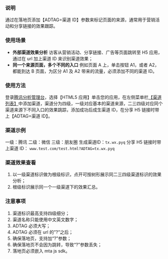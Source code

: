 ### 说明
通过在落地页添加【ADTAG=渠道 ID】参数来标记页面的来源，通常用于营销活动和分享链接的效果跟踪。
### 使用场景
- **外部渠道效果分析**
访客从营销活动、分享链接、广告等页面跳转至 H5 应用，通过在 url 加上渠道 ID 来识别渠道效果；
- **同一个来源页面，多个不同的入口**
例如页面 A 上，单击按钮 A1，或者 A2，都能到达 B 页面，为区分 A1 及 A2 带来的流量，必须添加不同的渠道 ID。
### 使用方法
登录[腾讯分析管理台](http://mta.qq.com/mta/overview/ctr_all_app_new)，选择【HTML5 应用】单击您的应用，在左侧菜单栏[【渠道列表】](http://mta.qq.com/h5/visitor/ctr_adtag/config?app_id=500598686)中添加渠道，渠道分为四级，一级对应基本的渠道来源，二三四级对应同个渠道来源下不同入口的效果跳踪，添加成功后成生渠道 ID，在分享 H5 链接时带上【ADTAG=渠道 ID】。
### 渠道示例
一级：腾讯
二级：微信
三级：朋友圈
生成渠道ID：`tx.wx.pyq`
分享 H5 链接时带上渠道 ID： `www.test.com/test.html?ADTAG=tx.wx.pyq`
### 渠道效果查看
1. 以一级渠道标识做为根级标识，点开可按树形展示同二三四级渠道标识的效果分析；
2. 根级标识展示同一个一级渠道下的效果汇总。

### 注意事项
1. 渠道标识最高支持四级细分；
2. 渠道名称只能使用中文英文数字；
3. ADTAG 必须大写；
4. ADTAG 必须在 url 的”?”之后；
5. 确保落地页，支持加“?”参数；
6. 确保落地页不会因为跳转，导致“?”参数丢失；
7. 落地页必须嵌入 mta js sdk。

